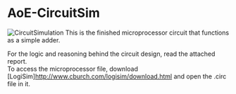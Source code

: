 # AoE-CircuitSim

![CircuitSimulation](https://github.com/jcha0621/AoE-CircuitSim/tree/master/Images/Simulation/simulation2.PNG)
This is the finished microprocessor circuit that functions as a simple adder. 

For the logic and reasoning behind the circuit design, read the attached report. 
<br>
To access the microprocessor file, download [LogiSim]http://www.cburch.com/logisim/download.html and open the .circ file in it. 
